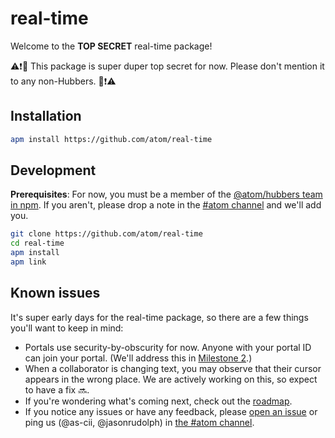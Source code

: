 # real-time

Welcome to the **TOP SECRET** real-time package!

⚠️❗🔐 This package is super duper top secret for now. Please don't mention it to any non-Hubbers. 🔐❗⚠️

## Installation

```sh
apm install https://github.com/atom/real-time
```

## Development

**Prerequisites**: For now, you must be a member of the [@atom/hubbers team in npm](https://www.npmjs.com/org/atom/team/hubbers#members). If you aren't, please drop a note in the [#atom channel][#atom channel] and we'll add you.

```sh
git clone https://github.com/atom/real-time
cd real-time
apm install
apm link
```

## Known issues

It's super early days for the real-time package, so there are a few things you'll want to keep in mind:

- Portals use security-by-obscurity for now. Anyone with your portal ID can join your portal. (We'll address this in [Milestone 2](https://github.com/github/atom-log/blob/1f94a5b7ce6f90d9232d51663c9a6adf728831d6/real-time-collaboration/portals-roadmap.md#milestone-2-authentication-and-presence).)
- When a collaborator is changing text, you may observe that their cursor appears in the wrong place. We are actively working on this, so expect to have a fix :soon:.
- If you're wondering what's coming next, check out the [roadmap](https://github.com/github/atom-log/blob/master/real-time-collaboration/portals-roadmap.md).
- If you notice any issues or have any feedback, please [open an issue](https://github.com/atom/real-time/issues/new) or ping us (@as-cii, @jasonrudolph) in [the #atom channel][#atom channel].

[#atom channel]: https://github.slack.com/messages/C10LC3XV1/details/
